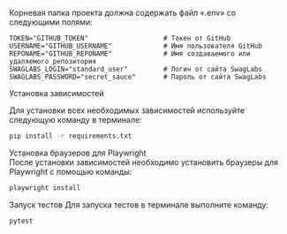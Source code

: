 Корневая папка проекта должна содержать файл «.env» со следующими полями:

```env
TOKEN="GITHUB_TOKEN"                   # Токен от GitHub
USERNAME="GITHUB_USERNAME"             # Имя пользователя GitHub
REPONAME="GITHUB_REPONAME"             # Имя создаваемого или удаляемого репозитория
SWAGLABS_LOGIN="standard_user"         # Логин от сайта SwagLabs
SWAGLABS_PASSWORD="secret_sauce"       # Пароль от сайта SwagLabs
```
Установка зависимостей

Для установки всех необходимых зависимостей используйте следующую команду в терминале:

```bash
pip install -r requirements.txt
```
Установка браузеров для Playwright  
После установки зависимостей необходимо установить браузеры для Playwright с помощью команды:

```bash
playwright install
```
Запуск тестов
Для запуска тестов в терминале выполните команду:

```bash
pytest
```